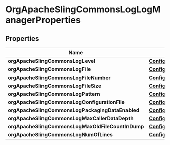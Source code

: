 

# OrgApacheSlingCommonsLogLogManagerProperties

## Properties

Name | Type | Description | Notes
------------ | ------------- | ------------- | -------------
**orgApacheSlingCommonsLogLevel** | [**ConfigNodePropertyDropDown**](ConfigNodePropertyDropDown.md) |  |  [optional]
**orgApacheSlingCommonsLogFile** | [**ConfigNodePropertyString**](ConfigNodePropertyString.md) |  |  [optional]
**orgApacheSlingCommonsLogFileNumber** | [**ConfigNodePropertyInteger**](ConfigNodePropertyInteger.md) |  |  [optional]
**orgApacheSlingCommonsLogFileSize** | [**ConfigNodePropertyString**](ConfigNodePropertyString.md) |  |  [optional]
**orgApacheSlingCommonsLogPattern** | [**ConfigNodePropertyString**](ConfigNodePropertyString.md) |  |  [optional]
**orgApacheSlingCommonsLogConfigurationFile** | [**ConfigNodePropertyString**](ConfigNodePropertyString.md) |  |  [optional]
**orgApacheSlingCommonsLogPackagingDataEnabled** | [**ConfigNodePropertyBoolean**](ConfigNodePropertyBoolean.md) |  |  [optional]
**orgApacheSlingCommonsLogMaxCallerDataDepth** | [**ConfigNodePropertyInteger**](ConfigNodePropertyInteger.md) |  |  [optional]
**orgApacheSlingCommonsLogMaxOldFileCountInDump** | [**ConfigNodePropertyInteger**](ConfigNodePropertyInteger.md) |  |  [optional]
**orgApacheSlingCommonsLogNumOfLines** | [**ConfigNodePropertyInteger**](ConfigNodePropertyInteger.md) |  |  [optional]



